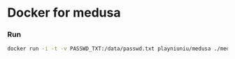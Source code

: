 # Docker for medusa

### Run

```bash
docker run -i -t -v PASSWD_TXT:/data/passwd.txt playniuniu/medusa ./medusa -u root -P /data/passwd.txt -f -M ssh -h TARGET_IP
```
